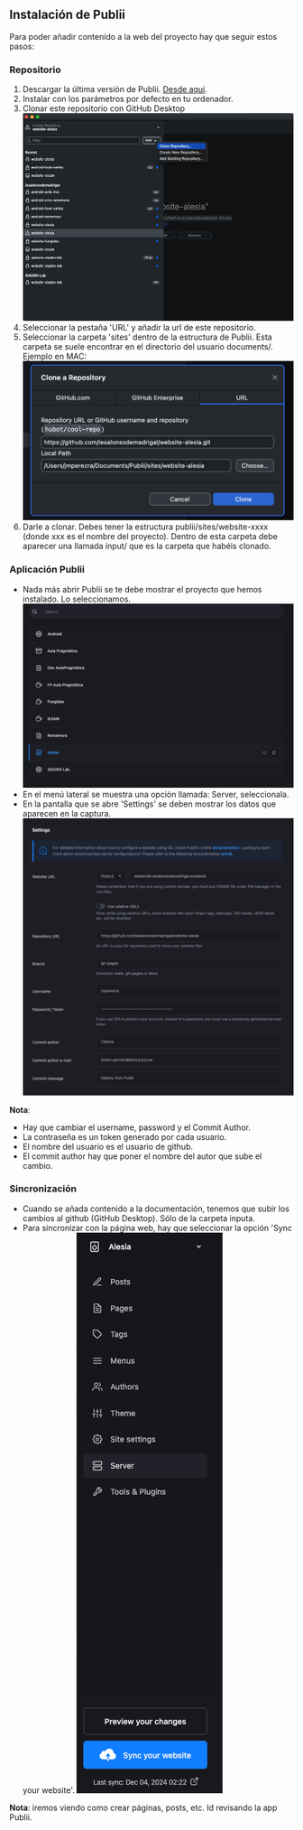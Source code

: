 ## Instalación de Publii
Para poder añadir contenido a la web del proyecto hay que seguir estos pasos:

### Repositorio
1. Descargar la última versión de Publii. [Desde aquí](https://getpublii.com/download/).
2. Instalar con los parámetros por defecto en tu ordenador.
3. Clonar este repositorio con GitHub Desktop
![img1.png](assets%2Fimg1.png)
4. Seleccionar la pestaña 'URL' y añadir la url de este repositorio.
5. Seleccionar la carpeta 'sites' dentro de la estructura de Publii. Esta carpeta se suele encontrar en el directorio del usuario documents/. Ejemplo en MAC:
![img2.png](assets%2Fimg2.png)
6. Darle a clonar. Debes tener la estructura publii/sites/website-xxxx (donde xxx es el nombre del proyecto). Dentro de esta carpeta debe aparecer una llamada input/ que es la carpeta que habéis clonado.

### Aplicación Publii
- Nada más abrir Publii se te debe mostrar el proyecto que hemos instalado. Lo seleccionamos.
![img3.png](assets%2Fimg3.png)
- En el menú lateral se muestra una opción llamada: Server, seleccionala.
- En la pantalla que se abre 'Settings' se deben mostrar los datos que aparecen en la captura.  
![img4.png](assets%2Fimg4.png)

**Nota**:
- Hay que cambiar el username, password y el Commit Author.
- La contraseña es un token generado por cada usuario. 
- El nombre del usuario es el usuario de github.
- El commit author hay que poner el nombre del autor que sube el cambio.

### Sincronización
- Cuando se añada contenido a la documentación, tenemos que subir los cambios al github (GitHub Desktop). Sólo de la carpeta inputa.
- Para sincronizar con la página web, hay que seleccionar la opción 'Sync your website'.
![img5.png](assets%2Fimg5.png)

**Nota**: iremos viendo como crear páginas, posts, etc. Id revisando la app Publii.
